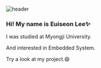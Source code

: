 ![header](https://capsule-render.vercel.app/api?type=waving&color=0:BC0000,100:000000&text=wellcome&fontAlign=20&fontAlignY=30&height=140&fontColor=663333&fontSize=70)
### Hi! My name is Euiseon Lee✨
I was studied at Myongji University.

And interested in Embedded System.

Try a look at my project.😄

<!--
**EuiSeonLEE/EuiSeonLEE** is a ✨ _special_ ✨ repository because its `README.md` (this file) appears on your GitHub profile.

Here are some ideas to get you started:

- 🔭 I’m currently working on ...
- 🌱 I’m currently learning ...
- 👯 I’m looking to collaborate on ...
- 🤔 I’m looking for help with ...
- 💬 Ask me about ...
- 📫 How to reach me: ...
- 😄 Pronouns: ...
- ⚡ Fun fact: ...
-->
